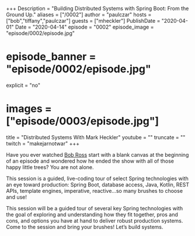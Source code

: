 +++
Description = "Building Distributed Systems with Spring Boot: From the Ground Up."
aliases = ["/0002"]
author = "paulczar"
hosts = ["bob","tiffany","paulczar"]
guests = ["mheckler"]
PublishDate = "2020-04-01"
Date = "2020-04-14"
episode = "0002"
episode_image = "episode/0002/episode.jpg"
# episode_banner = "episode/0002/episode.jpg"
explicit = "no"
# images = ["episode/0003/episode.jpg"]
title = "Distributed Systems With Mark Heckler"
youtube = ""
truncate = ""
twitch = "makejarnotwar"
+++

Have you ever watched [Bob Ross](https://www.youtube.com/user/BobRossInc/) start with a blank canvas at the beginning of an episode and wondered how he ended the show with all of those happy little trees? You are not alone.

This session is a guided, live-coding tour of select Spring technologies with an eye toward production: Spring Boot, database access, Java, Kotlin, REST APIs, template engines, imperative, reactive...so many brushes to choose and use!

This session will be a guided tour of several key Spring technologies with the goal of exploring and understanding how they fit together, pros and cons, and options you have at hand to deliver robust production systems. Come to the session and bring your brushes! Let’s build systems.
